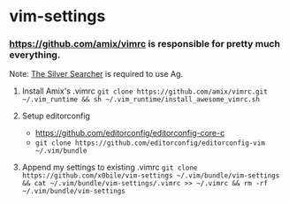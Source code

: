 # vim-settings

### https://github.com/amix/vimrc is responsible for pretty much everything.

Note: [The Silver Searcher](https://github.com/ggreer/the_silver_searcher) is required to use Ag.

1. Install Amix's .vimrc `git clone https://github.com/amix/vimrc.git ~/.vim_runtime && sh ~/.vim_runtime/install_awesome_vimrc.sh`

2. Setup editorconfig
    * https://github.com/editorconfig/editorconfig-core-c
    * `git clone https://github.com/editorconfig/editorconfig-vim ~/.vim/bundle`

3. Append my settings to existing .vimrc `git clone https://github.com/x0bile/vim-settings ~/.vim/bundle/vim-settings && cat ~/.vim/bundle/vim-settings/.vimrc >> ~/.vimrc && rm -rf ~/.vim/bundle/vim-settings`


